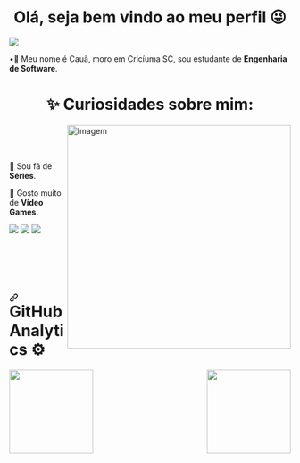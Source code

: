 <h1 align="center">Olá, seja bem vindo ao meu perfil 😜</h1>

<p align="left"> <img src="https://komarev.com/ghpvc/?username=bobjoe159&color=red" alt"Profile Views"/> </p>
 •👋 Meu nome é Cauã, moro em Cricíuma SC, sou estudante de <strong>Engenharia de Software</strong>.
 <h1 align="center">✨ Curiosidades sobre mim: </h1>
<div dir="auto">
    <a target="_blank" rel="noopener noreferrer" href="https://raw.githubusercontent.com/MicaelliMedeiros/micaellimedeiros/master/image/computer-illustration.png"><img align="right" src="https://raw.githubusercontent.com/MicaelliMedeiros/micaellimedeiros/master/image/computer-illustration.png" alt="Imagem" width="400px" style="max-width: 100%;"></a>
    <div align="left" dir="auto"><br><br><br>
	<p dir="auto"><g-emoji class="g-emoji" alias="pushpin" fallback-src="https://github.githubassets.com/images/icons/emoji/unicode/1f4cc.png">🍥</g-emoji> Sou fã de <strong>Séries</strong>.</p>
        <p dir="auto"><g-emoji class="g-emoji" alias="brain" fallback-src="https://github.githubassets.com/images/icons/emoji/unicode/1f9e0.png">🏀</g-emoji> Gosto muito de <strong>Vídeo Games.</strong></p>
        <p align="left" dir="auto">
	<a href="https://www.linkedin.com/in/pedrohenriquefeitosa/" rel="nofollow">
	<img src="https://camo.githubusercontent.com/c00f87aeebbec37f3ee0857cc4c20b21fefde8a96caf4744383ebfe44a47fe3f/68747470733a2f2f696d672e736869656c64732e696f2f62616467652f2d4c696e6b6564496e2d2532333030373742353f7374796c653d666f722d7468652d6261646765266c6f676f3d6c696e6b6564696e266c6f676f436f6c6f723d7768697465" data-canonical-src="[https://img.shields.io/badge/-LinkedIn-%230077B5?style=for-the-badge&amp;logo=linkedin&amp;logoColor=white](https://img.shields.io/badge/Microsoft_Outlook-0078D4?style=for-the-badge&logo=microsoft-outlook&logoColor=white)" style="max-width: 100%;"></a>
        <a href="mailto:pedron1001@gmail.com?" alt="Gmail">
        <img src="https://camo.githubusercontent.com/571384769c09e0c66b45e39b5be70f68f552db3e2b2311bc2064f0d4a9f5983b/68747470733a2f2f696d672e736869656c64732e696f2f62616467652f476d61696c2d4431343833363f7374796c653d666f722d7468652d6261646765266c6f676f3d676d61696c266c6f676f436f6c6f723d7768697465" data-canonical-src="https://img.shields.io/badge/Gmail-D14836?style=for-the-badge&amp;logo=gmail&amp;logoColor=white" style="max-width: 100%;"></a>
	<a href="https://www.instagram.com/_pedrohfn/" alt="Instagram" rel="nofollow">
        <img src="https://camo.githubusercontent.com/b3d4671768bd0f9b6c8f410a25a96e0c5a4d135208d8910461e986f97e7985ab/68747470733a2f2f696d672e736869656c64732e696f2f62616467652f496e7374616772616d2d4534343035463f7374796c653d666f722d7468652d6261646765266c6f676f3d696e7374616772616d266c6f676f436f6c6f723d7768697465" data-canonical-src="https://img.shields.io/badge/Instagram-E4405F?style=for-the-badge&amp;logo=instagram&amp;logoColor=white" style="max-width: 100%;"></a>
     </p></div>	
</div>

<br>
<br>
<br>

<h1 align="left" dir="auto"><a id="user-content-github-analytics-️" class="anchor" href="#github-analytics-️" aria-hidden="true"><svg class="octicon octicon-link" viewBox="0 0 16 16" version="1.1" width="16" height="16" aria-hidden="true"><path fill-rule="evenodd" d="M7.775 3.275a.75.75 0 001.06 1.06l1.25-1.25a2 2 0 112.83 2.83l-2.5 2.5a2 2 0 01-2.83 0 .75.75 0 00-1.06 1.06 3.5 3.5 0 004.95 0l2.5-2.5a3.5 3.5 0 00-4.95-4.95l-1.25 1.25zm-4.69 9.64a2 2 0 010-2.83l2.5-2.5a2 2 0 012.83 0 .75.75 0 001.06-1.06 3.5 3.5 0 00-4.95 0l-2.5 2.5a3.5 3.5 0 004.95 4.95l1.25-1.25a.75.75 0 00-1.06-1.06l-1.25 1.25a2 2 0 01-2.83 0z"></path></svg></a>GitHub Analytics <g-emoji class="g-emoji" alias="gear" fallback-src="https://github.githubassets.com/images/icons/emoji/unicode/2699.png">⚙️</g-emoji></h1>

<div align="center" dir="auto">
  <a href="https://github.com/bobjoe159">
  <img height="150em" src="https://github-readme-stats.vercel.app/api?username=CauaLoch9860&amp;show_icons=true&amp;theme=dracula&amp;include_all_commits=true&amp;count_private=true&amp;title_color=8844EE&amp;icon_color=8844EE&amp;border_color=8844EE" style="max-width: 100%;" align="left">
  <img height="150em" src="https://github-readme-stats.vercel.app/api/top-langs/?username=CauaLoch9860&amp;layout=compact&amp;langs_count=7&amp;theme=dracula&amp;title_color=8844EE&amp;icon_color=8844EE&amp;border_color=8844EE" style="max-width: 100%;" align="right">
</a>
</div>
<br>
<br>


